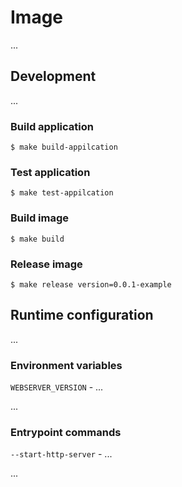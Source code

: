 # Image

...

## Development

...

### Build application

```
$ make build-appilcation
```

### Test application

```
$ make test-appilcation
```

### Build image

```
$ make build
```

### Release image

```
$ make release version=0.0.1-example
```

## Runtime configuration

...

### Environment variables

`WEBSERVER_VERSION` - ...

...

### Entrypoint commands

`--start-http-server` - ...

...
